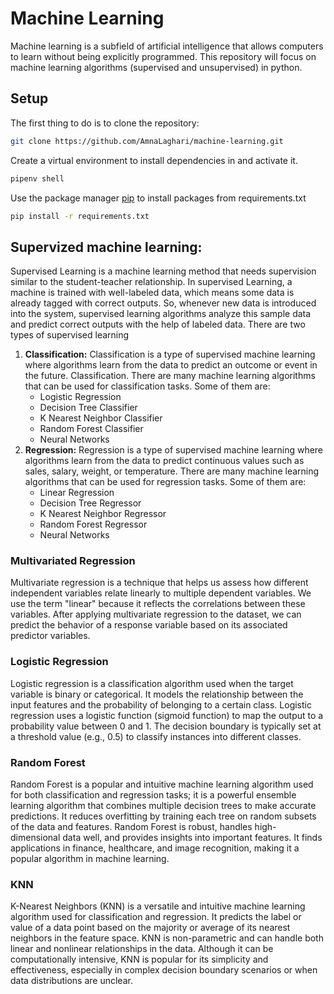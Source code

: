 # Machine Learning

Machine learning is a subfield of artificial intelligence that allows computers to learn without being explicitly programmed. This repository will focus on machine learning algorithms (supervised and unsupervised) in python. 

## Setup

The first thing to do is to clone the repository:

```bash 
git clone https://github.com/AmnaLaghari/machine-learning.git
```
Create a virtual environment to install dependencies in and activate it.

```bash
pipenv shell
```
Use the package manager [pip](https://pip.pypa.io/en/stable/) to install packages from requirements.txt

```bash
pip install -r requirements.txt
```

## Supervized machine learning:

Supervised Learning is a machine learning method that needs supervision similar to the student-teacher relationship. In supervised Learning, a machine is trained with well-labeled data, which means some data is already tagged with correct outputs. So, whenever new data is introduced into the system, supervised learning algorithms analyze this sample data and predict correct outputs with the help of labeled data. There are two types of supervised learning

1. __Classification:__ Classification is a type of supervised machine learning where algorithms learn from the data to predict an outcome or event in the future. Classification. There are many machine learning algorithms that can be used for classification tasks. Some of them are:
   * Logistic Regression
   * Decision Tree Classifier
   * K Nearest Neighbor Classifier
   * Random Forest Classifier
   * Neural Networks
2. __Regression:__ Regression is a type of supervised machine learning where algorithms learn from the data to predict continuous values such as sales, salary, weight, or temperature.
There are many machine learning algorithms that can be used for regression tasks. Some of them are:
   * Linear Regression
   * Decision Tree Regressor
   * K Nearest Neighbor Regressor
   * Random Forest Regressor
   * Neural Networks


### Multivariated Regression

Multivariate regression is a technique that helps us assess how different independent variables relate linearly to multiple dependent variables. We use the term "linear" because it reflects the correlations between these variables. After applying multivariate regression to the dataset, we can predict the behavior of a response variable based on its associated predictor variables.

### Logistic Regression

Logistic regression is a classification algorithm used when the target variable is binary or categorical. It models the relationship between the input features and the probability of belonging to a certain class. Logistic regression uses a logistic function (sigmoid function) to map the output to a probability value between 0 and 1. The decision boundary is typically set at a threshold value (e.g., 0.5) to classify instances into different classes.

### Random Forest

Random Forest is a popular and intuitive machine learning algorithm used for both classification and regression tasks; it is a powerful ensemble learning algorithm that combines multiple decision trees to make accurate predictions. It reduces overfitting by training each tree on random subsets of the data and features. Random Forest is robust, handles high-dimensional data well, and provides insights into important features. It finds applications in finance, healthcare, and image recognition, making it a popular algorithm in machine learning.

### KNN

K-Nearest Neighbors (KNN) is a versatile and intuitive machine learning algorithm used for classification and regression. It predicts the label or value of a data point based on the majority or average of its nearest neighbors in the feature space. KNN is non-parametric and can handle both linear and nonlinear relationships in the data. Although it can be computationally intensive, KNN is popular for its simplicity and effectiveness, especially in complex decision boundary scenarios or when data distributions are unclear.